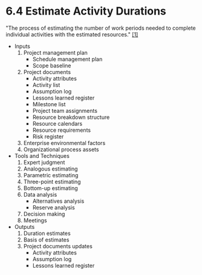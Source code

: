 # 6.4 Estimate Activity Durations

"The process of estimating the number of work periods needed to complete
individual activities with the estimated resources."
[[1]](../../home.md#references)

- Inputs
  1. Project management plan
     - Schedule management plan
     - Scope baseline
  2. Project documents
     - Activity attributes
     - Activity list
     - Assumption log
     - Lessons learned register
     - Milestone list
     - Project team assignments
     - Resource breakdown structure
     - Resource calendars
     - Resource requirements
     - Risk register
  3. Enterprise environmental factors
  4. Organizational process assets
- Tools and Techniques
  1. Expert judgment
  2. Analogous estimating
  3. Parametric estimating
  4. Three-point estimating
  5. Bottom-up estimating
  6. Data analysis
     - Alternatives analysis
     - Reserve analysis
  7. Decision making
  8. Meetings
- Outputs
  1. Duration estimates
  2. Basis of estimates
  3. Project documents updates
     - Activity attributes
     - Assumption log
     - Lessons learned register
